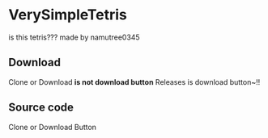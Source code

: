 # VerySimpleTetris
is this tetris???
made by namutree0345

## Download
Clone or Download **is not download button**
Releases is download button~!!

## Source code
Clone or Download Button
